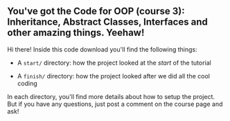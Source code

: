 ## You've got the Code for OOP (course 3): Inheritance, Abstract Classes, Interfaces and other amazing things. Yeehaw!

Hi there! Inside this code download you'll find the following things:

* A `start/` directory: how the project looked at the *start* of the tutorial

* A `finish/` directory: how the project looked after we did all the cool coding

In each directory, you'll find more details about how to setup the project.
But if you have any questions, just post a comment on the course page and
ask!